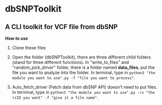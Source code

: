 # dbSNPToolkit

## A CLI toolkit for VCF file from dbSNP

***How to use***

1. Clone these files

2. Open the folder (dbSNPToolkit), there are three different child folders (stand for three different functions). In "write_to_files" and "random_pick_driver" folder, there is a folder named **data_files**, put the file you want to analyze into the folder. In terminal, type in `python3 "the module you want to use".py -f "file you want to process"`.

3. Auto_fetch_driver (Fetch data from dbSNP API) doesn't need to put files. In terminal, type in `python3 "the module you want to use".py -rs "the rsID you want" -f "give it a file name"`.
